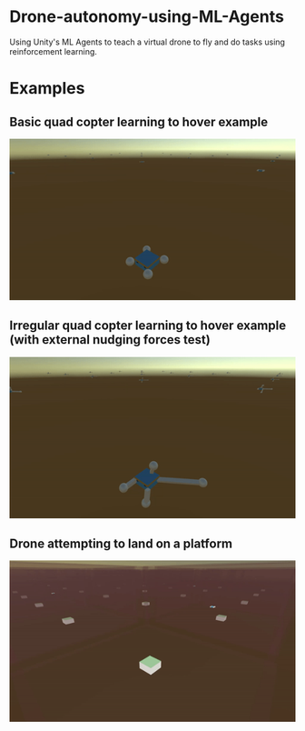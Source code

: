 # Drone-autonomy-using-ML-Agents
Using Unity's ML Agents to teach a virtual drone to fly and do tasks using reinforcement learning.

# Examples
## Basic quad copter learning to hover example
<img src='./media/drone_quad_regular.gif'>

## Irregular quad copter learning to hover example (with external nudging forces test)
<img src='./media/drone_quad_irregular.gif'>

## Drone attempting to land on a platform
<img src='./media/drone_quad_regular_landing.gif'>
